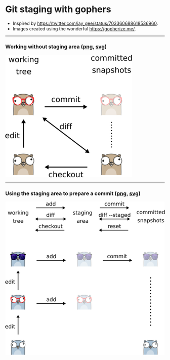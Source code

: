 

# Git staging with gophers

- Inspired by https://twitter.com/jay_gee/status/703360688618536960.
- Images created using the wonderful https://gopherize.me/.

---

### Working without staging area ([png](without-staging.png), [svg](without-staging.svg))

<img src="without-staging.png" width="400px">

---

### Using the staging area to prepare a commit ([png](staging-prepare-commit.png), [svg](staging-prepare-commit.svg))

<img src="staging-prepare-commit.png" width="800px">
